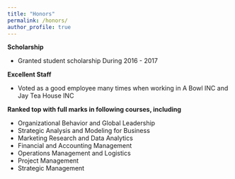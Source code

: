 ```yaml
---
title: "Honors"
permalink: /honors/
author_profile: true
---
```


**Scholarship**
  * Granted student scholarship During 2016 - 2017

**Excellent Staff**
  * Voted as a good employee many times when working in A Bowl INC and Jay Tea House INC

**Ranked top with full marks in following courses, including**
  * Organizational Behavior and Global Leadership
  * Strategic Analysis and Modeling for Business
  * Marketing Research and Data Analytics 
  * Financial and Accounting Management
  * Operations Management and Logistics
  * Project Management
  * Strategic Management
